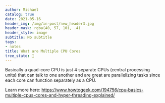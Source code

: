 ```yaml
---
author: Michael
catalog: true
date: 2021-05-16
header_img: /img/in-post/new_header3.jpg
header_mask: rgba(40, 57, 101, .4)
header_style: image
subtitle: No subtitle
tags:
- notes
title: What are Multiple CPU Cores
tree_state: 🌱
---
```


Basically a quad-core CPU is just 4 separate CPUs (central processing units) that can talk to one another and are great are parallelizing tasks since each core can function separately as a CPU.

Learn more here:
https://www.howtogeek.com/194756/cpu-basics-multiple-cpus-cores-and-hyper-threading-explained/
